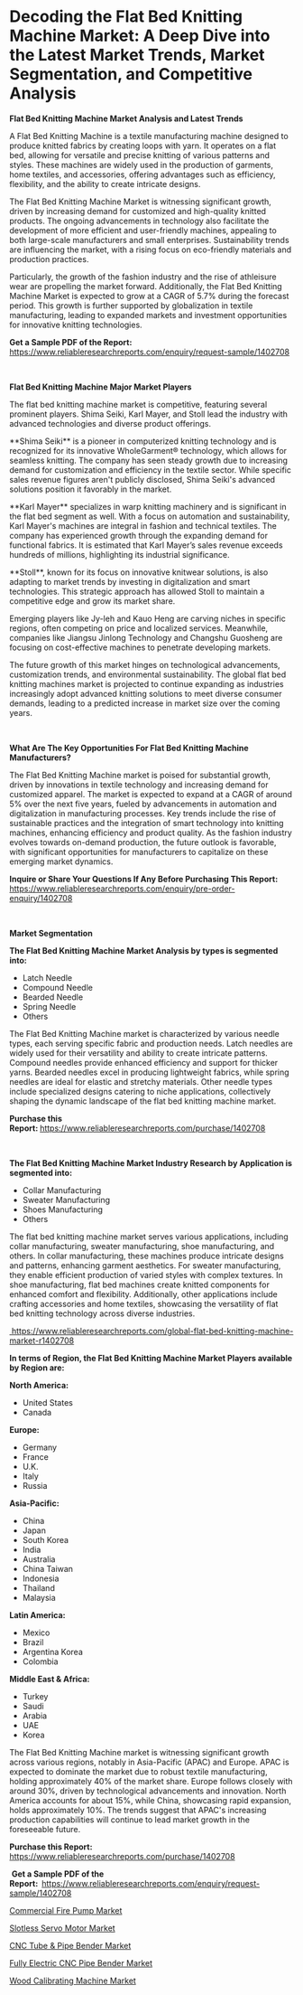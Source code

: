 <p><h1>Decoding the Flat Bed Knitting Machine Market: A Deep Dive into the Latest Market Trends, Market Segmentation, and Competitive Analysis</h1></p><p><strong>Flat Bed Knitting Machine Market Analysis and Latest Trends</strong></p>
<p><p>A Flat Bed Knitting Machine is a textile manufacturing machine designed to produce knitted fabrics by creating loops with yarn. It operates on a flat bed, allowing for versatile and precise knitting of various patterns and styles. These machines are widely used in the production of garments, home textiles, and accessories, offering advantages such as efficiency, flexibility, and the ability to create intricate designs.</p><p>The Flat Bed Knitting Machine Market is witnessing significant growth, driven by increasing demand for customized and high-quality knitted products. The ongoing advancements in technology also facilitate the development of more efficient and user-friendly machines, appealing to both large-scale manufacturers and small enterprises. Sustainability trends are influencing the market, with a rising focus on eco-friendly materials and production practices.</p><p>Particularly, the growth of the fashion industry and the rise of athleisure wear are propelling the market forward. Additionally, the Flat Bed Knitting Machine Market is expected to grow at a CAGR of 5.7% during the forecast period. This growth is further supported by globalization in textile manufacturing, leading to expanded markets and investment opportunities for innovative knitting technologies.</p></p>
<p><strong>Get a Sample PDF of the Report:&nbsp;</strong> <a href="https://www.reliableresearchreports.com/enquiry/request-sample/1402708?utm_campaign=7&utm_medium=2&utm_source=Github&utm_content=ia&utm_term=28032025&utm_id=flat-bed-knitting-machine">https://www.reliableresearchreports.com/enquiry/request-sample/1402708</a></p>
<p>&nbsp;</p>
<p><strong>Flat Bed Knitting Machine Major Market Players</strong></p>
<p><p>The flat bed knitting machine market is competitive, featuring several prominent players. Shima Seiki, Karl Mayer, and Stoll lead the industry with advanced technologies and diverse product offerings. </p><p>**Shima Seiki** is a pioneer in computerized knitting technology and is recognized for its innovative WholeGarment® technology, which allows for seamless knitting. The company has seen steady growth due to increasing demand for customization and efficiency in the textile sector. While specific sales revenue figures aren't publicly disclosed, Shima Seiki's advanced solutions position it favorably in the market.</p><p>**Karl Mayer** specializes in warp knitting machinery and is significant in the flat bed segment as well. With a focus on automation and sustainability, Karl Mayer's machines are integral in fashion and technical textiles. The company has experienced growth through the expanding demand for functional fabrics. It is estimated that Karl Mayer’s sales revenue exceeds hundreds of millions, highlighting its industrial significance.</p><p>**Stoll**, known for its focus on innovative knitwear solutions, is also adapting to market trends by investing in digitalization and smart technologies. This strategic approach has allowed Stoll to maintain a competitive edge and grow its market share.</p><p>Emerging players like Jy-leh and Kauo Heng are carving niches in specific regions, often competing on price and localized services. Meanwhile, companies like Jiangsu Jinlong Technology and Changshu Guosheng are focusing on cost-effective machines to penetrate developing markets.</p><p>The future growth of this market hinges on technological advancements, customization trends, and environmental sustainability. The global flat bed knitting machines market is projected to continue expanding as industries increasingly adopt advanced knitting solutions to meet diverse consumer demands, leading to a predicted increase in market size over the coming years.</p></p>
<p>&nbsp;</p>
<p><strong>What Are The Key Opportunities For Flat Bed Knitting Machine Manufacturers?</strong></p>
<p><p>The Flat Bed Knitting Machine market is poised for substantial growth, driven by innovations in textile technology and increasing demand for customized apparel. The market is expected to expand at a CAGR of around 5% over the next five years, fueled by advancements in automation and digitalization in manufacturing processes. Key trends include the rise of sustainable practices and the integration of smart technology into knitting machines, enhancing efficiency and product quality. As the fashion industry evolves towards on-demand production, the future outlook is favorable, with significant opportunities for manufacturers to capitalize on these emerging market dynamics.</p></p>
<p><strong>Inquire or Share Your Questions If Any Before Purchasing This Report:</strong> <a href="https://www.reliableresearchreports.com/enquiry/pre-order-enquiry/1402708?utm_campaign=7&utm_medium=2&utm_source=Github&utm_content=ia&utm_term=28032025&utm_id=flat-bed-knitting-machine">https://www.reliableresearchreports.com/enquiry/pre-order-enquiry/1402708</a></p>
<p>&nbsp;</p>
<p><strong>Market Segmentation</strong></p>
<p><strong>The Flat Bed Knitting Machine Market Analysis by types is segmented into:</strong></p>
<p><ul><li>Latch Needle</li><li>Compound Needle</li><li>Bearded Needle</li><li>Spring Needle</li><li>Others</li></ul></p>
<p><p>The Flat Bed Knitting Machine market is characterized by various needle types, each serving specific fabric and production needs. Latch needles are widely used for their versatility and ability to create intricate patterns. Compound needles provide enhanced efficiency and support for thicker yarns. Bearded needles excel in producing lightweight fabrics, while spring needles are ideal for elastic and stretchy materials. Other needle types include specialized designs catering to niche applications, collectively shaping the dynamic landscape of the flat bed knitting machine market.</p></p>
<p><strong>Purchase this Report:&nbsp;</strong><a href="https://www.reliableresearchreports.com/purchase/1402708?utm_campaign=7&utm_medium=2&utm_source=Github&utm_content=ia&utm_term=28032025&utm_id=flat-bed-knitting-machine">https://www.reliableresearchreports.com/purchase/1402708</a></p>
<p>&nbsp;</p>
<p><strong>The Flat Bed Knitting Machine Market Industry Research by Application is segmented into:</strong></p>
<p><ul><li>Collar Manufacturing</li><li>Sweater Manufacturing</li><li>Shoes Manufacturing</li><li>Others</li></ul></p>
<p><p>The flat bed knitting machine market serves various applications, including collar manufacturing, sweater manufacturing, shoe manufacturing, and others. In collar manufacturing, these machines produce intricate designs and patterns, enhancing garment aesthetics. For sweater manufacturing, they enable efficient production of varied styles with complex textures. In shoe manufacturing, flat bed machines create knitted components for enhanced comfort and flexibility. Additionally, other applications include crafting accessories and home textiles, showcasing the versatility of flat bed knitting technology across diverse industries.</p></p>
<p><a href="https://www.reliableresearchreports.com/global-flat-bed-knitting-machine-market-r1402708?utm_campaign=7&utm_medium=2&utm_source=Github&utm_content=ia&utm_term=28032025&utm_id=flat-bed-knitting-machine">&nbsp;https://www.reliableresearchreports.com/global-flat-bed-knitting-machine-market-r1402708</a></p>
<p><strong>In terms of Region, the Flat Bed Knitting Machine Market Players available by Region are:</strong></p>
<p>
    <p> <strong> North America: </strong>
        <ul>
            <li>United States</li>
            <li>Canada</li>
        </ul>
        </p> 
    <p> <strong> Europe: </strong>
        <ul>
            <li>Germany</li>
            <li>France</li>
            <li>U.K.</li>
            <li>Italy</li>
            <li>Russia</li>
        </ul>
        </p> 
    <p> <strong> Asia-Pacific: </strong>
        <ul>
            <li>China</li>
            <li>Japan</li>
            <li>South Korea</li>
            <li>India</li>
            <li>Australia</li>
            <li>China Taiwan</li>
            <li>Indonesia</li>
            <li>Thailand</li>
            <li>Malaysia</li>
        </ul>
        </p> 
    <p> <strong> Latin America: </strong>
        <ul>
            <li>Mexico</li>
            <li>Brazil</li>
            <li>Argentina Korea</li>
            <li>Colombia</li>
        </ul>
        </p> 
    <p> <strong> Middle East & Africa: </strong>
        <ul>
            <li>Turkey</li>
            <li>Saudi</li>
            <li>Arabia</li>
            <li>UAE</li>
            <li>Korea</li>
        </ul>
    </p>
    </p>
<p><p>The Flat Bed Knitting Machine market is witnessing significant growth across various regions, notably in Asia-Pacific (APAC) and Europe. APAC is expected to dominate the market due to robust textile manufacturing, holding approximately 40% of the market share. Europe follows closely with around 30%, driven by technological advancements and innovation. North America accounts for about 15%, while China, showcasing rapid expansion, holds approximately 10%. The trends suggest that APAC's increasing production capabilities will continue to lead market growth in the foreseeable future.</p></p>
<p><strong>Purchase this Report: </strong><a href="https://www.reliableresearchreports.com/purchase/1402708?utm_campaign=7&utm_medium=2&utm_source=Github&utm_content=ia&utm_term=28032025&utm_id=flat-bed-knitting-machine">https://www.reliableresearchreports.com/purchase/1402708</a></p>
<p>&nbsp;<strong>Get a Sample PDF of the Report:&nbsp;&nbsp;</strong><a href="https://www.reliableresearchreports.com/enquiry/request-sample/1402708?utm_campaign=7&utm_medium=2&utm_source=Github&utm_content=ia&utm_term=28032025&utm_id=flat-bed-knitting-machine">https://www.reliableresearchreports.com/enquiry/request-sample/1402708</a></p>
<p><strong></strong></p>
<p><p><a href="https://github.com/bufkamaiahi7/Market-Research-Report-List-1/blob/main/commercial-fire-pump-market.md?utm_campaign=7&utm_medium=2&utm_source=Github&utm_content=ia&utm_term=28032025&utm_id=flat-bed-knitting-machine">Commercial Fire Pump Market</a></p><p><a href="https://github.com/vigatoimrene04/Market-Research-Report-List-1/blob/main/slotless-servo-motor-market.md?utm_campaign=7&utm_medium=2&utm_source=Github&utm_content=ia&utm_term=28032025&utm_id=flat-bed-knitting-machine">Slotless Servo Motor Market</a></p><p><a href="https://github.com/supashcriana/Market-Research-Report-List-1/blob/main/cnc-tube-pipe-bender-market.md?utm_campaign=7&utm_medium=2&utm_source=Github&utm_content=ia&utm_term=28032025&utm_id=flat-bed-knitting-machine">CNC Tube & Pipe Bender Market</a></p><p><a href="https://github.com/joubehobock75/Market-Research-Report-List-1/blob/main/fully-electric-cnc-pipe-bender-market.md?utm_campaign=7&utm_medium=2&utm_source=Github&utm_content=ia&utm_term=28032025&utm_id=flat-bed-knitting-machine">Fully Electric CNC Pipe Bender Market</a></p><p><a href="https://github.com/gasiorgary79/Market-Research-Report-List-1/blob/main/wood-calibrating-machine-market.md?utm_campaign=7&utm_medium=2&utm_source=Github&utm_content=ia&utm_term=28032025&utm_id=flat-bed-knitting-machine">Wood Calibrating Machine Market</a></p></p>